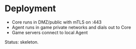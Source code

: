 # Deployment

- Core runs in DMZ/public with mTLS on :443
- Agent runs in game private networks and dials out to Core
- Game servers connect to local Agent

Status: skeleton.

